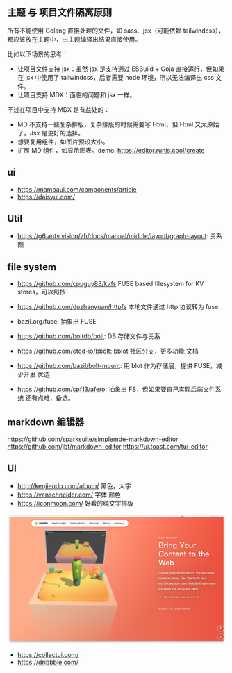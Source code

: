 
## 主题 与 项目文件隔离原则
所有不能使用 Golang 直接处理的文件，如 sass、jsx（可能依赖 tailwindcss），都应该放在主题中，由主题编译出结果直接使用。

比如以下场景的思考：
- 让项目文件支持 jsx：虽然 jsx 是支持通过 ESBuild + Goja 直接运行，但如果在 jsx 中使用了 tailwindcss，后者需要 node 环境，所以无法编译出 css 文件。
- 让项目支持 MDX：面临的问题和 jsx 一样。

不过在项目中支持 MDX 是有益处的：
- MD 不支持一些复杂排版，复杂排版的时候需要写 Html，但 Html 又太原始了，Jsx 是更好的选择。 
- 想要复用组件，如图片预设大小。
- 扩展 MD 组件，如显示图表。demo: https://editor.runjs.cool/create

## ui

- https://mambaui.com/components/article
- https://daisyui.com/

## Util
- https://g6.antv.vision/zh/docs/manual/middle/layout/graph-layout: 关系图

## file system

- https://github.com/cpuguy83/kvfs FUSE based filesystem for KV stores，可以照抄
- https://github.com/duzhanyuan/httpfs 本地文件通过 http 协议转为 fuse
- bazil.org/fuse: 抽象出 FUSE
- https://github.com/boltdb/bolt: DB 存储文件与关系
- https://github.com/etcd-io/bbolt: bblot 社区分支，更多功能 文档
- https://github.com/bazil/bolt-mount: 用 blot 作为存储层，提供 FUSE，减少开发 优选

- https://github.com/spf13/afero: 抽象出 FS，但如果要自己实现后端文件系统 还有点难，备选。

## markdown 编辑器
https://github.com/sparksuite/simplemde-markdown-editor
https://github.com/jbt/markdown-editor
https://ui.toast.com/tui-editor

## UI

- http://kenjiendo.com/album/ 黑色，大字
- https://vanschneider.com/ 字体 颜色
- https://iconmoon.com/ 好看的纯文字排版

![](./note/needle.tools.png)


- https://collectui.com/
- https://dribbble.com/